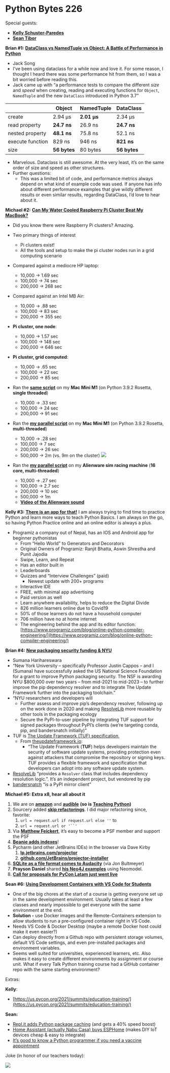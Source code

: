 # Python Bytes 226


Special guests: 

- [**Kelly Schuster-Pared**](https://twitter.com/kellypared)[**es**](https://twitter.com/kellypared)
- [**Sean Tibor**](https://twitter.com/smtibor)


**Brian #1:** [**DataClass vs NamedTuple vs Object: A Battle of Performance in Python**](https://medium.com/@jacktator/dataclass-vs-namedtuple-vs-object-for-performance-optimization-in-python-691e234253b9)

- Jack Song
- I’ve been using dataclass for a while now and love it. For some reason, I thought I heard there was some performance hit from them, so I was a bit worried before reading this.
- Jack came up with “a performance tests to compare the different *size* and *speed* when creating, reading and executing functions for `Object`, `NamedTuple` and the new `DataClass` introduced in Python 3.7”

|                  | **Object**   | **NamedTuple** | **DataClass** |
| ---------------- | ------------ | -------------- | ------------- |
| create           | 2.94 µs      | **2.01 µs**    | 2.34 µs       |
| read property    | **24.7 ns**  | 26.9 ns        | **24.7 ns**   |
| nested property  | **48.1 ns**  | 75.8 ns        | 52.1 ns       |
| execute function | 829 ns       | 946 ns         | **821 ns**    |
| size             | **56 bytes** | 80 bytes       | **56 bytes**  |

- Marvelous. Dataclass is still awesome. At the very least, it’s on the same order of size and speed as other structures.
- Further questions:
	- This was a limited bit of code, and performance metrics always depend on what kind of example code was used. If anyone has info about different performance examples that give wildly different results or even similar results, regarding DataClass, I’d love to hear about it. 

**Michael #2:** [**Can My Water Cooled Raspberry Pi Cluster Beat My MacBook?**](https://www.the-diy-life.com/can-my-water-cooled-raspberry-pi-cluster-beat-my-macbook/)

- Did you know there were Raspberry Pi clusters? Amazing.
- Two primary things of interest
	- Pi clusters exist!
	- All the tools and setup to make the pi cluster nodes run in a grid computing scenario
- Compared against a mediocre HP laptop:
	- 10,000 → 1.69 sec
	- 100,000 → 74 sec
	- 200,000 → 268 sec
- Compared against an Intel MB Air:
	- 10,000 → .88 sec
	- 100,000 → 83 sec
	- 200,000 → 355 sec
- **Pi cluster, one node**:
	- 10,000 → 1.57 sec
	- 100,000 → 148 sec
	- 200,000 → 646 sec
- **Pi cluster, grid computed**:
	- 10,000 → .65 sec
	- 100,000 → 22 sec
	- 200,000 → 85 sec
- Ran the [**same script**](https://www.the-diy-life.com/can-my-water-cooled-raspberry-pi-cluster-beat-my-macbook/#test_script) on my **Mac Mini M1** (on Python 3.9.2 Rosetta, **single threaded**)
	- 10,000 → .33 sec
	- 100,000 → 24 sec
	- 200,000 → 91 sec
- Ran the [**my parallel script**](https://gist.github.com/mikeckennedy/ffe8a65473e974d0582da0c74a8f1c67) on my **Mac Mini M1** (on Python 3.9.2 Rosetta, **multi-threaded**)
	- 10,000 → .28 sec
	- 100,000 → 7 sec
	- 200,000 → 26 sec
	- 500,000 → 2m (vs. 9m on the cluster)
![](https://trello-attachments.s3.amazonaws.com/58e3f7c543422d7f3ad84f33/6052ec2a4b948a1595ea0114/f279fa64f7d2ebf93201318397726e26/Screen_Shot_2021-03-21_at_12.31.33_PM.png)

- Ran the [**my parallel script**](https://gist.github.com/mikeckennedy/ffe8a65473e974d0582da0c74a8f1c67) on my **Alienware sim racing machine** (**16 core, multi-threaded**)
	- 10,000 → .27 sec
	- 100,000 → 2.7 sec
	- 200,000 → 10 sec
	- 500,000 → 1m
	- **[Video of the Alienware sound](https://www.youtube.com/watch?v=rkRcvehsP6g)**


**Kelly #3:** [**There is an app for that!**](https://www.programiz.com/learn-python)
I am always trying to find time to practice Python and learn more ways to teach Python Basics. I am always on the go, so having Python Practice online and an online editor is always a plus.

- Programiz a company out of Nepal, has an IOS and Android app for beginner pythonistas
	- From “Hello World” to Generators and Decorators
	- Original Owners of Programiz: Ranjit Bhatta, Aswin Shrestha and Punit Jajodia
	- Swipe, Learn, and Repeat
    - Has an editor built in
    - Leaderboards
    - Quizzes and “Interview Challenges”  (paid)
        - Newest update with 200+ programs
    - Interactive IDE
    - FREE, with minimal app advertising
    - Paid version as well
	- Learn anywhere availability, helps to reduce the Digital Divide
    - 826 million learners online due to Covid19
    - 50% of those learners do not have a household computer
    - 706 million have no at home internet
	- The engineering behind the app and its editor function: [https://www.programiz.com/blog/online-python-compiler-engineering/](https://www.programiz.com/blog/online-python-compiler-engineering/)

**Brian #4:** [**New packaging security funding & NYU**](https://discuss.python.org/t/new-packaging-security-funding-nyu/7792)

- Sumana Harihareswara
- “New York University – specifically Professor Justin Cappos – and I (Sumana) have successfully asked the US National Science Foundation for a grant to improve Python packaging security. The NSF is awarding NYU $800,000 over two years – from mid-2021 to mid-2023 – to further improve the pip dependency resolver and to integrate The Update Framework further into the packaging toolchain.”
- “NYU researchers and developers will
	- Further assess and improve pip’s dependency resolver, following up on the work done in 2020 and making [ResolveLib](https://github.com/sarugaku/resolvelib/) more reusable by other tools in the packaging ecology
	- Secure the PyPI-to-user pipeline by integrating TUF support for signed packages throughout PyPI’s clients (we’re targeting conda, pip, and bandersnatch initially)”
- TUF is [The Update Framework (TUF) specification,](https://www.theupdateframework.com/) 
	- From [theupdateframework.io](https://theupdateframework.io/):
		- “The Update Framework (**TUF**) helps developers maintain the security of software update systems, providing protection even against attackers that compromise the repository or signing keys. TUF provides a flexible framework and specification that developers can adopt into any software update system.
- [ResolveLib](https://github.com/sarugaku/resolvelib/)  “provides a `Resolver` class that includes dependency resolution logic.”. It’s an independent project, but vendored by pip
- [bandersnatch](https://pypi.org/project/bandersnatch/) “is a PyPI mirror client”

**Michael #5: Extra x8, hear all about it**

1. We are on [**amazon**](https://music.amazon.com/podcasts/7dc269ab-93df-4a32-b382-9e3e8c41d016/Python-Bytes) and [**audible**](https://www.audible.com/pd/Python-Bytes-Podcast/B08JJRD7D9?qid=1616362521&sr=1-3&ref=a_search_c3_lProduct_1_3&pf_rd_p=83218cca-c308-412f-bfcf-90198b687a2f&pf_rd_r=HCG8XTQVENWMJWPNVSH2) **(so is** [**Teaching Python**](https://music.amazon.com/podcasts/search/python)**)**
2. Sourcery added [**skip refactorings**](https://github.com/sourcery-ai/sourcery/wiki/Skipping-refactorings). I did major refactoring since, favorite:
	1. `url = request.url if request.url else ''` to
	2. `url = request.url or '``'`
3. Via [**Matthew Feickert**](https://twitter.com/HEPfeickert/status/1372425321203568642), it’s easy to become a PSF member and support the PSF
4. [**Beanie adds indexes**](https://roman-right.github.io/beanie/#indexes)!
5. Pycharm (and other JetBrains IDEs) in the browser via Dave Kirby
	1. [**lp.jetbrains.com/projector**](https://lp.jetbrains.com/projector/)
	2. [**github.com/JetBrains/projector-installer**](https://github.com/JetBrains/projector-installer)
6. [**SQLite as a file format comes to Audacity**](https://www.theregister.com/2021/03/19/audacity_3/) (via Jon Bultmeyer)
7. **Prayson Daniel** shared [**his Neo4J examples**](https://github.com/Proteusiq/graphs) using Neomodel.
8. [**Call for proposals for PyCon Latam just went live**](https://twitter.com/ChekosWH/status/1371992445093744641)

**Sean #6:** [**Using Development Containers with VS Code for Students**](https://code.visualstudio.com/blogs/2020/07/27/containers-edu)
* One of the big chores at the start of a course is getting everyone set up in the same development environment. Usually takes at least a few classes and nearly impossible to get everyone with the same environment at the end.
* **Solution -** use Docker images and the Remote-Containers extension to allow students to run a pre-configured container right in VS Code.
* Needs VS Code & Docker Desktop (maybe a remote Docker host could make it even easier?)
* Can deploy directly from a Github repo with persistent storage volumes, default VS Code settings, and even pre-installed packages and environment variables.
* Seems well suited for universities, experienced learners, etc. Also makes it easy to create different environments by assignment or course unit. What if every Talk Python training course had a GitHub container repo with the same starting environment?

Extras:

**Kelly**:
- [https://us.pycon.org/2021/summits/education-training/](https://us.pycon.org/2021/summits/education-training/) 

**Sean:**

- [Repl.it adds Python package caching](https://blog.replit.com/python-package-cache) (and gets a 40% speed boost)
- [Home Assistant (actually Nabu Casa) buys ESPHome](https://www.home-assistant.io/blog/2021/03/18/nabu-casa-has-acquired-esphome/) (makes DIY IoT devices cheap & easy to integrate)
- [It’s good to know a Python programmer if you need a vaccine appointment](https://www.nbcnews.com/tech/security/want-vaccination-appointment-helps-know-python-programmer-rcna457) 

Joke (in honor of our teachers today):

![](https://trello-attachments.s3.amazonaws.com/6041d3db4ddead109a997194/912x670/888520d608537dd14fdd724eb01fe754/Screen_Shot_2021-03-04_at_10.34.37_PM.png)
